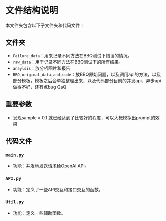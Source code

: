 # 文件结构说明

本文件夹包含以下子文件夹和代码文件：

## 文件夹

- `Failure_data`：用来记录不同方法在BBQ测试下错误的情况。
- `raw_data`：用于记录不同方法在BBQ测试下的所有结果。
- `anaylsis`：放分析图片和报告
- `BBQ_original_data_and_code`：放BBQ原始问题，以及调用api的方法，以及部分模板，模板之后会单独整理出来，以及代码部分目前的并发api、异步api做得不好，还有点bug QaQ

## 重要参数
- 发现sample = 0.1 就已经达到了比较好的程度，可以大概模拟出prompt的效果

## 代码文件

### `main.py`

- 功能：并发地发送请求给OpenAI API。

### `API.py`

- 功能：定义了一些API交互和接口交互的函数。

### `Util.py`

- 功能：定义一些辅助函数。
